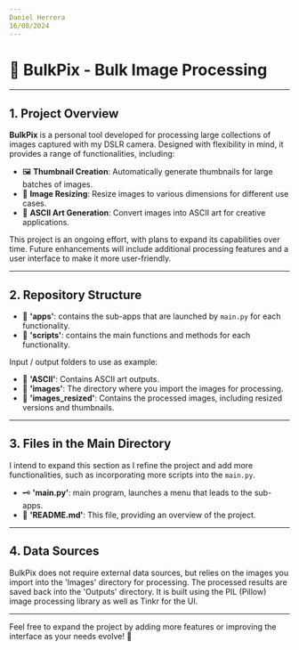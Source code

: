 ```yaml
---
Daniel Herrera  
16/08/2024
---
```


# 📸 BulkPix - Bulk Image Processing

---

## 1. Project Overview

**BulkPix** is a personal tool developed for processing large collections of images captured with my DSLR camera. Designed with flexibility in mind, it provides a range of functionalities, including:

- 🖼️ **Thumbnail Creation**: Automatically generate thumbnails for large batches of images.
- 📏 **Image Resizing**: Resize images to various dimensions for different use cases.
- 🎨 **ASCII Art Generation**: Convert images into ASCII art for creative applications.

This project is an ongoing effort, with plans to expand its capabilities over time. Future enhancements will include additional processing features and a user interface to make it more user-friendly.

---

## 2. Repository Structure

- 📁 **'apps'**: contains the sub-apps that are launched by `main.py` for each functionality.
- 📁 **'scripts'**: contains the main functions and methods for each functionality.

Input / output folders to use as example:
- 📁 **'ASCII'**: Contains ASCII art outputs.
- 📂 **'images'**: The directory where you import the images for processing.
- 📁 **'images_resized'**: Contains the processed images, including resized versions and thumbnails.


---

## 3. Files in the Main Directory

I intend to expand this section as I refine the project and add more functionalities, such as incorporating more scripts into the `main.py`.
- 🗝️ **'main.py'**: main program, launches a menu that leads to the sub-apps.
- 📄 **'README.md'**: This file, providing an overview of the project.

---

## 4. Data Sources

BulkPix does not require external data sources, but relies on the images you import into the 'Images' directory for processing. The processed results are saved back into the 'Outputs' directory. It is built using the PIL (Pillow) image processing library as well as Tinkr for the UI.

---

Feel free to expand the project by adding more features or improving the interface as your needs evolve! 🚀
